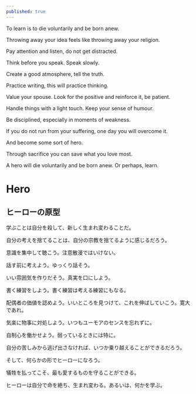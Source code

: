 ```yaml
---
published: true
---
```

To learn is to die voluntarily and be born anew.

Throwing away your idea feels like throwing away your religion.

Pay attention and listen, do not get distracted.

Think before you speak. Speak slowly.

Create a good atmosphere, tell the truth.

Practice writing, this will practice thinking.

Value your spouse. Look for the positive and reinforce it, be patient.

Handle things with a light touch. Keep your sense of humour.

Be disciplined, especially in moments of weakness.

If you do not run from your suffering, one day you will overcome it.

And become some sort of hero.

Through sacrifice you can save what you love most.

A hero will die voluntarily and be born anew. Or perhaps, learn.

# Hero
## ヒーローの原型

学ぶことは自分を殺して、新しく生まれ変わることだ。

自分の考えを捨てることは、自分の宗教を捨てるように感じるだろう。

意識を集中して聴こう。注意散漫ではいけない。

話す前に考えよう。ゆっくり話そう。

いい雰囲気を作りだそう。真実を口にしよう。

書く練習をしよう。書く練習は考える練習にもなる。

配偶者の価値を認めよう。いいところを見つけて、これを伸ばしていこう。寛大であれ。

気楽に物事に対処しよう。いつもユーモアのセンスを忘れずに。

自制心を働かせよう。弱っているときには特に。

自分の苦しみから逃げ出さなければ、いつか乗り越えることができるだろう。

そして、何らかの形でヒーローになろう。

犠牲を払ってこそ、最も愛するものを守ることができる。

ヒーローは自分で命を絶ち、生まれ変わる。あるいは、何かを学ぶ。
